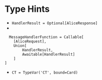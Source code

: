 # Type Hints

- `HandlerResult = Optional[AliceResponse]`
- 
```
  MessageHandlerFunction = Callable[
    [AliceRequest],
    Union[
        HandlerResult,
        Awaitable[HandlerResult]
    ] 
]
```
- `CT = TypeVar('CT', bound=Card)`